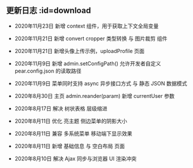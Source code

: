 ## 更新日志  :id=download

- 2020年11月23日 新增 context 组件，用于获取上下文全局变量

- 2020年11月21日 新增 convert cropper 类型转换 与 图片裁剪 组件

- 2020年11月21日 新增头像上传示例，uploadProfile 页面

- 2020年11月9日 新增 admin.setConfigPath() 允许开发者自定义 pear.config.json 的读取路径

- 2020年11月9日 菜单同时支持 async 异步接口方式 与 静态 JSON 数据模式

- 2020年8月30日 主页 admin.reander(param) 新增 currentUser 参数

- 2020年8月17日 解决 树状表格 层级缩进

- 2020年8月11日 优化 亮主题 侧边菜单的阴影大小

- 2020年8月11日 兼容 多系统菜单 移动端下显示效果

- 2020年8月11日 新增 基础信息 与 空白布局 页面

- 2020年8月10日 解决 Ajax 同步与浏览器 UI 渲染冲突
